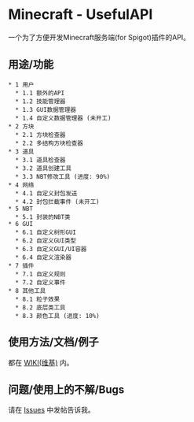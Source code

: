 # Minecraft - UsefulAPI
一个为了方便开发Minecraft服务端(for Spigot)插件的API。

用途/功能
--------
```
* 1 用户
  * 1.1 额外的API
  * 1.2 技能管理器
  * 1.3 GUI数据管理器
  * 1.4 自定义数据管理器 (未开工)
* 2 方块
  * 2.1 方块检查器
  * 2.2 多结构方块检查器
* 3 道具
  * 3.1 道具检查器
  * 3.2 道具创建工具
  * 3.3 NBT修改工具 (进度: 90%)
* 4 网络
  * 4.1 自定义封包发送
  * 4.2 封包拦截事件 (未开工)
* 5 NBT
  * 5.1 封装的NBT类
* 6 GUI
  * 6.1 自定义树形GUI
  * 6.2 自定义GUI类型
  * 6.3 自定义GUI/UI容器
  * 6.4 自定义渲染器
* 7 插件
  * 7.1 自定义规则
  * 7.2 自定义事件
* 8 其他工具
  * 8.1 粒子效果
  * 8.2 底层类工具
  * 8.3 颜色工具 (进度: 10%)
```

使用方法/文档/例子
--------
都在 [WIKI(维基)](https://github.com/imfanhua/Minecraft-UAPI/wiki) 内。

问题/使用上的不解/Bugs
--------
请在 [Issues](https://github.com/imfanhua/Minecraft-UAPI/issues) 中发帖告诉我。